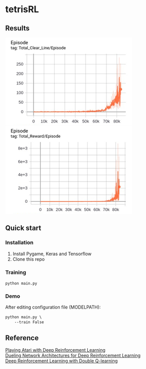 # tetrisRL
## Results
![](https://github.com/SayhoKim/tetrisRL/blob/master/result_1.jpg) ![](https://github.com/SayhoKim/tetrisRL/blob/master/result_2.jpg)
## Quick start
### Installation
1. Install Pygame, Keras and Tensorflow
2. Clone this repo
### Training
```Shell
python main.py
```
### Demo
After editing configuration file (MODELPATH):
```Shell
python main.py \
    --train False
```
## Reference
[Playing Atari with Deep Reinforcement Learning](https://arxiv.org/abs/1312.5602) \
[Dueling Network Architectures for Deep Reinforcement Learning](https://arxiv.org/abs/1511.06581) \
[Deep Reinforcement Learning with Double Q-learning](https://arxiv.org/abs/1509.06461)
